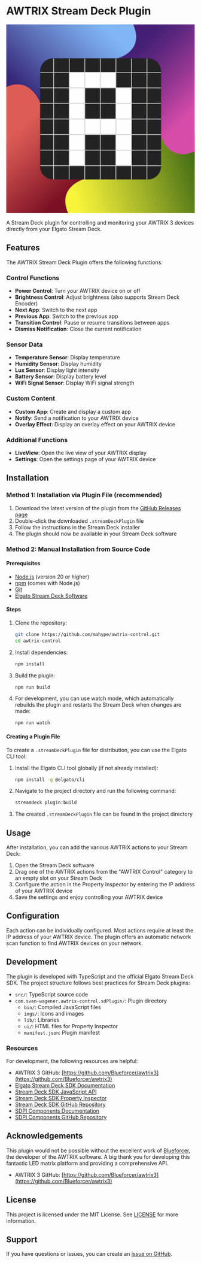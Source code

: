 # AWTRIX Stream Deck Plugin

![AWTRIX Stream Deck Plugin](com.sven-wagener.awtrix-control.sdPlugin/imgs/plugin/icon.svg)

A Stream Deck plugin for controlling and monitoring your AWTRIX 3 devices directly from your Elgato Stream Deck.

## Features

The AWTRIX Stream Deck Plugin offers the following functions:

### Control Functions
- **Power Control**: Turn your AWTRIX device on or off
- **Brightness Control**: Adjust brightness (also supports Stream Deck Encoder)
- **Next App**: Switch to the next app
- **Previous App**: Switch to the previous app
- **Transition Control**: Pause or resume transitions between apps
- **Dismiss Notification**: Close the current notification

### Sensor Data
- **Temperature Sensor**: Display temperature
- **Humidity Sensor**: Display humidity
- **Lux Sensor**: Display light intensity
- **Battery Sensor**: Display battery level
- **WiFi Signal Sensor**: Display WiFi signal strength

### Custom Content
- **Custom App**: Create and display a custom app
- **Notify**: Send a notification to your AWTRIX device
- **Overlay Effect**: Display an overlay effect on your AWTRIX device

### Additional Functions
- **LiveView**: Open the live view of your AWTRIX display
- **Settings**: Open the settings page of your AWTRIX device

## Installation

### Method 1: Installation via Plugin File (recommended)

1. Download the latest version of the plugin from the [GitHub Releases page](https://github.com/mahype/awtrix-control/releases)
2. Double-click the downloaded `.streamDeckPlugin` file
3. Follow the instructions in the Stream Deck installer
4. The plugin should now be available in your Stream Deck software

### Method 2: Manual Installation from Source Code

#### Prerequisites
- [Node.js](https://nodejs.org/) (version 20 or higher)
- [npm](https://www.npmjs.com/) (comes with Node.js)
- [Git](https://git-scm.com/)
- [Elgato Stream Deck Software](https://www.elgato.com/en/downloads)

#### Steps
1. Clone the repository:
   ```bash
   git clone https://github.com/mahype/awtrix-control.git
   cd awtrix-control
   ```

2. Install dependencies:
   ```bash
   npm install
   ```

3. Build the plugin:
   ```bash
   npm run build
   ```

4. For development, you can use watch mode, which automatically rebuilds the plugin and restarts the Stream Deck when changes are made:
   ```bash
   npm run watch
   ```

#### Creating a Plugin File

To create a `.streamDeckPlugin` file for distribution, you can use the Elgato CLI tool:

1. Install the Elgato CLI tool globally (if not already installed):
   ```bash
   npm install -g @elgato/cli
   ```

2. Navigate to the project directory and run the following command:
   ```bash
   streamdeck plugin:build
   ```

3. The created `.streamDeckPlugin` file can be found in the project directory

## Usage

After installation, you can add the various AWTRIX actions to your Stream Deck:

1. Open the Stream Deck software
2. Drag one of the AWTRIX actions from the "AWTRIX Control" category to an empty slot on your Stream Deck
3. Configure the action in the Property Inspector by entering the IP address of your AWTRIX device
4. Save the settings and enjoy controlling your AWTRIX device

## Configuration

Each action can be individually configured. Most actions require at least the IP address of your AWTRIX device. The plugin offers an automatic network scan function to find AWTRIX devices on your network.

## Development

The plugin is developed with TypeScript and the official Elgato Stream Deck SDK. The project structure follows best practices for Stream Deck plugins:

- `src/`: TypeScript source code
- `com.sven-wagener.awtrix-control.sdPlugin/`: Plugin directory
  - `bin/`: Compiled JavaScript files
  - `imgs/`: Icons and images
  - `lib/`: Libraries
  - `ui/`: HTML files for Property Inspector
  - `manifest.json`: Plugin manifest

### Resources

For development, the following resources are helpful:

- AWTRIX 3 GitHub: [https://github.com/Blueforcer/awtrix3](https://github.com/Blueforcer/awtrix3)
- [Elgato Stream Deck SDK Documentation](https://developer.elgato.com/documentation/stream-deck/sdk/overview/)
- [Stream Deck SDK JavaScript API](https://developer.elgato.com/documentation/stream-deck/sdk/javascript-api/)
- [Stream Deck SDK Property Inspector](https://developer.elgato.com/documentation/stream-deck/sdk/property-inspector/)
- [Stream Deck SDK GitHub Repository](https://github.com/elgatosf/streamdeck-sdk)
- [SDPI Components Documentation](https://sdpi-components.dev/docs/getting-started/get-started)
- [SDPI Components GitHub Repository](https://github.com/elgatosf/streamdeck-sdpi-components)

## Acknowledgements

This plugin would not be possible without the excellent work of [Blueforcer](https://github.com/Blueforcer), the developer of the AWTRIX software. A big thank you for developing this fantastic LED matrix platform and providing a comprehensive API.

- AWTRIX 3 GitHub: [https://github.com/Blueforcer/awtrix3](https://github.com/Blueforcer/awtrix3)

## License

This project is licensed under the MIT License. See [LICENSE](LICENSE) for more information.

## Support

If you have questions or issues, you can create an [issue on GitHub](https://github.com/mahype/awtrix-control/issues).

